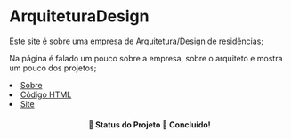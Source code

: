 <h1>ArquiteturaDesign</h1>
<p>Este site é sobre uma empresa de Arquitetura/Design de residências;</p>
<p>Na página é falado um pouco sobre a empresa, sobre o arquiteto e mostra um pouco dos projetos;</p>

   <li><a href="https://github.com/PatriciaRainha/ArquiteturaDesign#readme" target="_blank">Sobre</a></li>
   <li><a href="https://github.com/PatriciaRainha/ArquiteturaDesign/blob/main/index.html" target="_blank">Código HTML</a></li>
   <li><a href="https://patriciarainha.github.io/ArquiteturaDesign/" target="_blank">Site</a></li>
   
<h4 align="center"> 
	🚧  Status do Projeto 🚀 Concluido!
</h4>
